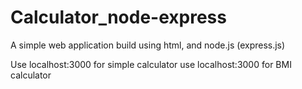 # Calculator_node-express
 A simple web application build using html, and node.js (express.js)


Use localhost:3000 for simple calculator
use localhost:3000 for BMI calculator